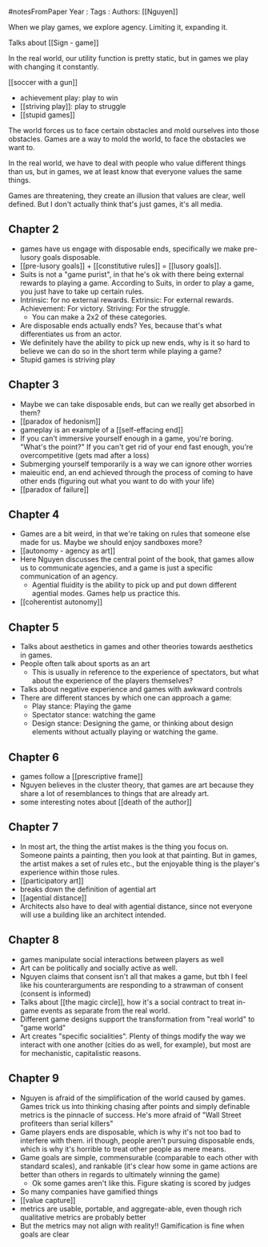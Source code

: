 #notesFromPaper
Year   :
Tags   :
Authors: [[Nguyen]]

When we play games, we explore agency. Limiting it, expanding it.

Talks about [[Sign - game]]

In the real world, our utility function is pretty static, but in games we play with changing it constantly. 

[[soccer with a gun]]

 - achievement play: play to win
 - [[striving play]]: play to struggle
 - [[stupid games]]

The world forces us to face certain obstacles and mold ourselves into those obstacles. Games are a way to mold the world, to face the obstacles we want to.

In the real world, we have to deal with people who value different things than us, but in games, we at least know that everyone values the same things.

Games are threatening, they create an illusion that values are clear, well defined. But I don't actually think that's just games, it's all media.

Chapter 2
---------

 - games have us engage with disposable ends, specifically we make pre-lusory goals disposable.
 - [[pre-lusory goals]] + [[constitutive rules]] = [[lusory goals]]. 
 - Suits is not a "game purist", in that he's ok with there being external rewards to playing a game. According to Suits, in order to play a game, you just have to take up certain rules.
 - Intrinsic: for no external rewards. Extrinsic: For external rewards. Achievement: For victory. Striving: For the struggle.
   * You can make a 2x2 of these categories.
 - Are disposable ends actually ends? Yes, because that's what differentiates us from an actor.
 - We definitely have the ability to pick up new ends, why is it so hard to believe we can do so in the short term while playing a game?
 - Stupid games is striving play

Chapter 3
---------

 - Maybe we can take disposable ends, but can we really get absorbed in them?
 - [[paradox of hedonism]]
 - gameplay is an example of a [[self-effacing end]]
 - If you can't immersive yourself enough in a game, you're boring. "What's the point?" If you can't get rid of your end fast enough, you're overcompetitive (gets mad after a loss)
 - Submerging yourself temporarily is a way we can ignore other worries
 - maieuitic end, an end achieved through the process of coming to have other ends (figuring out what you want to do with your life)
 - [[paradox of failure]]

Chapter 4
---------

 - Games are a bit weird, in that we're taking on rules that someone else made for us. Maybe we should enjoy sandboxes more?
 - [[autonomy - agency as art]]
 - Here Nguyen discusses the central point of the book, that games allow us to communicate agencies, and a game is just a specific communication of an agency.
   * Agential fluidity is the ability to pick up and put down different agential modes. Games help us practice this.
 - [[coherentist autonomy]]

Chapter 5
---------

 - Talks about aesthetics in games and other theories towards aesthetics in games.
 - People often talk about sports as an art
   * This is usually in reference to the experience of spectators, but what about the experience of the players themselves?
 - Talks about negative experience and games with awkward controls
 - There are different stances by which one can approach a game:
   * Play stance: Playing the game
   * Spectator stance: watching the game
   * Design stance: Designing the game, or thinking about design elements without actually playing or watching the game.

Chapter 6
---------

 - games follow a [[prescriptive frame]]
 - Nguyen believes in the cluster theory, that games are art because they share a lot of resemblances to things that are already art.
 - some interesting notes about [[death of the author]]

Chapter 7
---------

 - In most art, the thing the artist makes is the thing you focus on. Someone paints a painting, then you look at that painting. But in games, the artist makes a set of rules etc., but the enjoyable thing is the player's experience within those rules.
 - [[participatory art]]
 - breaks down the definition of agential art
 - [[agential distance]]
 - Architects also have to deal with agential distance, since not everyone will use a building like an architect intended.

Chapter 8
---------

 - games manipulate social interactions between players as well
 - Art can be politically and socially active as well.
 - Nguyen claims that consent isn't all that makes a game, but tbh I feel like his counterarguments are responding to a strawman of consent (consent is informed)
 - Talks about [[the magic circle]], how it's a social contract to treat in-game events as separate from the real world.
 - Different game designs support the transformation from "real world" to "game world"
 - Art creates "specific socialities". Plenty of things modify the way we interact with one another (cities do as well, for example), but most are for mechanistic, capitalistic reasons.

Chapter 9
---------

 - Nguyen is afraid of the simplification of the world caused by games. Games trick us into thinking chasing after points and simply definable metrics is the pinnacle of success. He's more afraid of "Wall Street profiteers than serial killers"
 - Game players ends are disposable, which is why it's not too bad to interfere with them. irl though, people aren't pursuing disposable ends, which is why it's horrible to treat other people as mere means.
 - Game goals are simple, commensurable (comparable to each other with standard scales), and rankable (it's clear how some in game actions are better than others in regards to ultimately winning the game)
   * Ok some games aren't like this. Figure skating is scored by judges
 - So many companies have gamified things
 - [[value capture]]
 - metrics are usable, portable, and aggregate-able, even though rich qualitative metrics are probably better
 - But the metrics may not align with reality!! Gamification is fine when goals are clear
